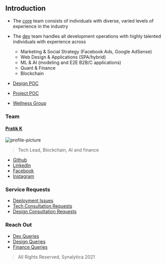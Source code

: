 ## Introduction

- The [core](mailto:core@synalytica.xyz) team consists of individuals with diverse, varied  levels of experience in the industry
- The [dev](mailto:dev@synalytica.xyz) team handles all development operations with highly talented individuals with experience across
	- Marketing & Social Strategy (Facebook Ads, Google AdSense)
	- Web Design & Applications (SPA/hybrid)
	- ML & AI (modeling and E2E B2B/C applications)
	- Quant & Finance
	- Blockchain

- [Design POC](mailto:priyam@synalytica.one)
- [Project POC](mailto:contact@synalytica.xyz)
- [Wellness Group](mailto:wellness@synalytica.xyz)

### Team

#### [Pratik K](https://www.linkedin.com/in/pratik-kamble/)

![profile-picture](https://gravatar.com/avatar/adfed1eede1f6e28c67f3708e997a896?s=400&d=robohash&r=x)

> Tech Lead, Blockchain, AI and finance

- [Github](https://github.com/pk13055)
- [LinkedIn](https://www.linkedin.com/in/pratik-kamble/)
- [Facebook](https://www.facebook.com/who.pk/)
- [Instagram](https://www.instagram.com/pk13055/)

<!-- TODO: add other team members here -->
<!-- add additional links, if you feel like -->

### Service Requests

- [Deployment Issues](mailto:logs-deployments-aaaaef7ylgm6adxa5aghffdysi@synalytica.slack.com)
- [Tech Consultation Requests](mailto:contact@synalytica.xyz)
- [Design Consultation Requests](mailto:design@synalytica.one)

### Reach Out

- [Dev Queries](mailto:dev@synalytica.xyz)
- [Design Queries](mailto:design@synalytica.one)
- [Finance Queries](mailto:quant@synalytica.xyz)

> All Rights Reserved, Synalytica 2021

